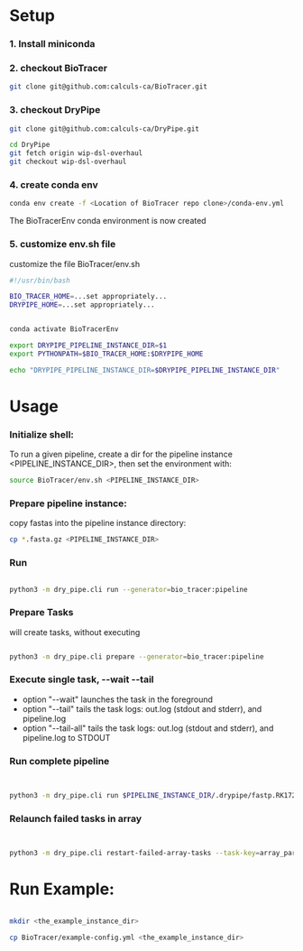 
# Setup

### 1. Install miniconda 


### 2. checkout BioTracer

```bash 
git clone git@github.com:calculs-ca/BioTracer.git
```

### 3. checkout DryPipe

```bash 
git clone git@github.com:calculs-ca/DryPipe.git

cd DryPipe
git fetch origin wip-dsl-overhaul
git checkout wip-dsl-overhaul
```

### 4. create conda env

```bash 
conda env create -f <Location of BioTracer repo clone>/conda-env.yml
```

The BioTracerEnv conda environment is now created


### 5. customize env.sh file


customize the file BioTracer/env.sh

```bash 
#!/usr/bin/bash

BIO_TRACER_HOME=...set appropriately...
DRYPIPE_HOME=...set appropriately...


conda activate BioTracerEnv

export DRYPIPE_PIPELINE_INSTANCE_DIR=$1
export PYTHONPATH=$BIO_TRACER_HOME:$DRYPIPE_HOME

echo "DRYPIPE_PIPELINE_INSTANCE_DIR=$DRYPIPE_PIPELINE_INSTANCE_DIR"
```

# Usage

### Initialize shell:

To run a given pipeline, create a dir for the pipeline instance <PIPELINE_INSTANCE_DIR>, then set the environment with: 

```bash 
source BioTracer/env.sh <PIPELINE_INSTANCE_DIR>
```

### Prepare pipeline instance:

copy fastas into the pipeline instance directory: 

```bash 
cp *.fasta.gz <PIPELINE_INSTANCE_DIR>

```


### Run

```bash 

python3 -m dry_pipe.cli run --generator=bio_tracer:pipeline
```

### Prepare Tasks

will create tasks, without executing

```bash 

python3 -m dry_pipe.cli prepare --generator=bio_tracer:pipeline

```

### Execute single task, --wait --tail

+ option "--wait" launches the task in the foreground 
+ option "--tail" tails the task logs:  out.log (stdout and stderr), and pipeline.log
+ option "--tail-all" tails the task logs:  out.log (stdout and stderr), and pipeline.log to STDOUT

### Run complete pipeline

```bash 


python3 -m dry_pipe.cli run $PIPELINE_INSTANCE_DIR/.drypipe/fastp.RK1723_20231106_R00 --wait --tail-all         

```

### Relaunch failed tasks in array

```bash 


python3 -m dry_pipe.cli restart-failed-array-tasks --task-key=array_parent
```

# Run Example:

```bash 

mkdir <the_example_instance_dir>

cp BioTracer/example-config.yml <the_example_instance_dir>          

```
